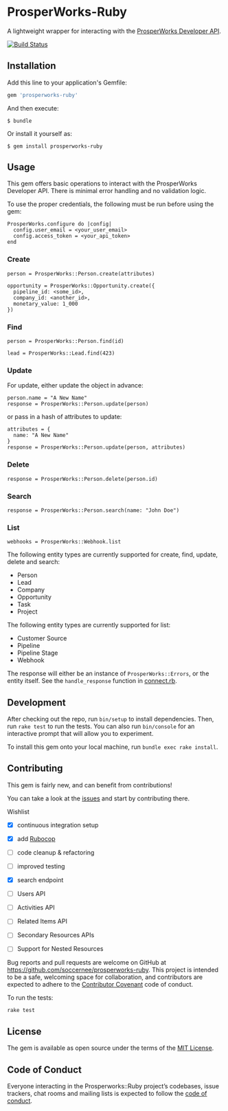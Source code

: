 # ProsperWorks-Ruby

A lightweight wrapper for interacting with the [ProsperWorks Developer API](https://www.prosperworks.com/developer_api).

[![Build Status](https://travis-ci.org/soccernee/prosperworks-ruby.svg?branch=master)](https://travis-ci.org/soccernee/prosperworks-ruby)

## Installation

Add this line to your application's Gemfile:

```ruby
gem 'prosperworks-ruby'
```

And then execute:

    $ bundle

Or install it yourself as:

    $ gem install prosperworks-ruby

## Usage

This gem offers basic operations to interact with the ProsperWorks Developer API. There is minimal error handling and no validation logic.

To use the proper credentials, the following must be run before using the gem:

```
ProsperWorks.configure do |config|
  config.user_email = <your_user_email>
  config.access_token = <your_api_token>
end
```

### Create

```
person = ProsperWorks::Person.create(attributes)

opportunity = ProsperWorks::Opportunity.create({
  pipeline_id: <some_id>,
  company_id: <another_id>,
  monetary_value: 1_000
})

```

### Find

```
person = ProsperWorks::Person.find(id)

lead = ProsperWorks::Lead.find(423)
```

### Update

For update, either update the object in advance:

```
person.name = "A New Name"
response = ProsperWorks::Person.update(person)
```

or pass in a hash of attributes to update:

```
attributes = {
  name: "A New Name"
}
response = ProsperWorks::Person.update(person, attributes)

```

### Delete

```
response = ProsperWorks::Person.delete(person.id)

```
### Search

```
response = ProsperWorks::Person.search(name: "John Doe")
```

### List

```
webhooks = ProsperWorks::Webhook.list
```

The following entity types are currently supported for create, find, update, delete and search:
* Person
* Lead
* Company
* Opportunity
* Task
* Project

The following entity types are currently supported for list:
* Customer Source
* Pipeline
* Pipeline Stage
* Webhook

The response will either be an instance of `ProsperWorks::Errors`, or the entity itself. See the `handle_response` function in [connect.rb](lib/prosperworks/api_operations/connect.rb).


## Development

After checking out the repo, run `bin/setup` to install dependencies. Then, run `rake test` to run the tests. You can also run `bin/console` for an interactive prompt that will allow you to experiment.

To install this gem onto your local machine, run `bundle exec rake install`.

## Contributing

This gem is fairly new, and can benefit from contributions!

You can take a look at the [issues](https://github.com/soccernee/prosperworks-ruby/issues) and start by contributing there.

Wishlist
- [X] continuous integration setup
- [X] add [Rubocop](https://github.com/bbatsov/rubocop)
- [ ] code cleanup & refactoring
- [ ] improved testing
- [X] search endpoint
- [ ] Users API
- [ ] Activities API
- [ ] Related Items API
- [ ] Secondary Resources APIs
- [ ] Support for Nested Resources


Bug reports and pull requests are welcome on GitHub at https://github.com/soccernee/prosperworks-ruby. This project is intended to be a safe, welcoming space for collaboration, and contributors are expected to adhere to the [Contributor Covenant](http://contributor-covenant.org) code of conduct.

To run the tests:
```
rake test
```

## License

The gem is available as open source under the terms of the [MIT License](http://opensource.org/licenses/MIT).

## Code of Conduct

Everyone interacting in the Prosperworks::Ruby project’s codebases, issue trackers, chat rooms and mailing lists is expected to follow the [code of conduct](https://github.com/soccernee/prosperworks-ruby/blob/master/CODE_OF_CONDUCT.md).
